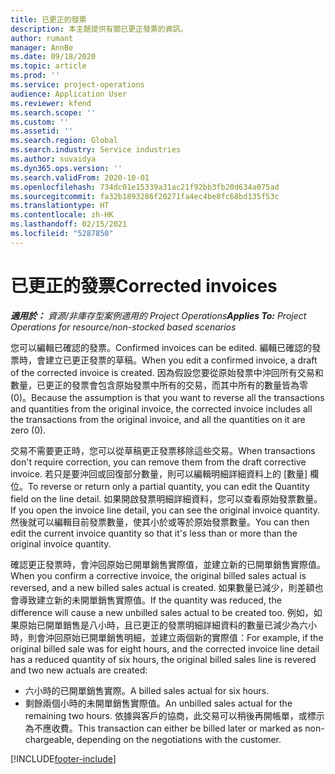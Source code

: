 ```yaml
---
title: 已更正的發票
description: 本主題提供有關已更正發票的資訊。
author: rumant
manager: AnnBe
ms.date: 09/18/2020
ms.topic: article
ms.prod: ''
ms.service: project-operations
audience: Application User
ms.reviewer: kfend
ms.search.scope: ''
ms.custom: ''
ms.assetid: ''
ms.search.region: Global
ms.search.industry: Service industries
ms.author: suvaidya
ms.dyn365.ops.version: ''
ms.search.validFrom: 2020-10-01
ms.openlocfilehash: 734dc01e15339a31ac21f92bb3fb20d634a075ad
ms.sourcegitcommit: fa32b1893286f20271fa4ec4be8fc68bd135f53c
ms.translationtype: HT
ms.contentlocale: zh-HK
ms.lasthandoff: 02/15/2021
ms.locfileid: "5287850"
---
```

# <a name="corrected-invoices"></a><span data-ttu-id="a3451-103">已更正的發票</span><span class="sxs-lookup"><span data-stu-id="a3451-103">Corrected invoices</span></span>

<span data-ttu-id="a3451-104">_**適用於：** 資源/非庫存型案例適用的 Project Operations_</span><span class="sxs-lookup"><span data-stu-id="a3451-104">_**Applies To:** Project Operations for resource/non-stocked based scenarios_</span></span>

<span data-ttu-id="a3451-105">您可以編輯已確認的發票。</span><span class="sxs-lookup"><span data-stu-id="a3451-105">Confirmed invoices can be edited.</span></span> <span data-ttu-id="a3451-106">編輯已確認的發票時，會建立已更正發票的草稿。</span><span class="sxs-lookup"><span data-stu-id="a3451-106">When you edit a confirmed invoice, a draft of the corrected invoice is created.</span></span> <span data-ttu-id="a3451-107">因為假設您要從原始發票中沖回所有交易和數量，已更正的發票會包含原始發票中所有的交易，而其中所有的數量皆為零 (0)。</span><span class="sxs-lookup"><span data-stu-id="a3451-107">Because the assumption is that you want to reverse all the transactions and quantities from the original invoice, the corrected invoice includes all the transactions from the original invoice, and all the quantities on it are zero (0).</span></span>

<span data-ttu-id="a3451-108">交易不需要更正時，您可以從草稿更正發票移除這些交易。</span><span class="sxs-lookup"><span data-stu-id="a3451-108">When transactions don't require correction, you can remove them from the draft corrective invoice.</span></span> <span data-ttu-id="a3451-109">若只是要沖回或回復部分數量，則可以編輯明細詳細資料上的 [數量] 欄位。</span><span class="sxs-lookup"><span data-stu-id="a3451-109">To reverse or return only a partial quantity, you can edit the Quantity field on the line detail.</span></span> <span data-ttu-id="a3451-110">如果開啟發票明細詳細資料，您可以查看原始發票數量。</span><span class="sxs-lookup"><span data-stu-id="a3451-110">If you open the invoice line detail, you can see the original invoice quantity.</span></span> <span data-ttu-id="a3451-111">然後就可以編輯目前發票數量，使其小於或等於原始發票數量。</span><span class="sxs-lookup"><span data-stu-id="a3451-111">You can then edit the current invoice quantity so that it's less than or more than the original invoice quantity.</span></span>

<span data-ttu-id="a3451-112">確認更正發票時，會沖回原始已開單銷售實際值，並建立新的已開單銷售實際值。</span><span class="sxs-lookup"><span data-stu-id="a3451-112">When you confirm a corrective invoice, the original billed sales actual is reversed, and a new billed sales actual is created.</span></span> <span data-ttu-id="a3451-113">如果數量已減少，則差額也會導致建立新的未開單銷售實際值。</span><span class="sxs-lookup"><span data-stu-id="a3451-113">If the quantity was reduced, the difference will cause a new unbilled sales actual to be created too.</span></span> <span data-ttu-id="a3451-114">例如，如果原始已開單銷售是八小時，且已更正的發票明細詳細資料的數量已減少為六小時，則會沖回原始已開單銷售明細，並建立兩個新的實際值：</span><span class="sxs-lookup"><span data-stu-id="a3451-114">For example, if the original billed sale was for eight hours, and the corrected invoice line detail has a reduced quantity of six hours, the original billed sales line is revered and two new actuals are created:</span></span>

- <span data-ttu-id="a3451-115">六小時的已開單銷售實際。</span><span class="sxs-lookup"><span data-stu-id="a3451-115">A billed sales actual for six hours.</span></span>
- <span data-ttu-id="a3451-116">剩餘兩個小時的未開單銷售實際值。</span><span class="sxs-lookup"><span data-stu-id="a3451-116">An unbilled sales actual for the remaining two hours.</span></span> <span data-ttu-id="a3451-117">依據與客戶的協商，此交易可以稍後再開帳單，或標示為不應收費。</span><span class="sxs-lookup"><span data-stu-id="a3451-117">This transaction can either be billed later or marked as non-chargeable, depending on the negotiations with the customer.</span></span>


[!INCLUDE[footer-include](../includes/footer-banner.md)]